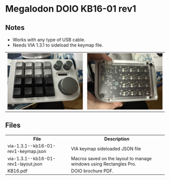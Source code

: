 # Megalodon DOIO KB16-01 rev1

## Notes

- Works with any type of USB cable.
- Needs VIA 1.3.1 to sideload the keymap file.

<table>
  <tr>
  <td>
    <img src="./front.jpeg" />
  </td>
  <td>
    <img src="./back.jpeg" />
  </td>
  </tr>
</table>


## Files

<table>
  <tr>
  <th>File</th>
  <th>Description</th>
  </tr>
  <tr>
  <td>
    via-1.3.1--kb16-01-rev1-keymap.json
  </td>
  <td>
    VIA keymap sideloaded JSON file
  </td>
  </tr>
  <tr>
  <td>
    via-1.3.1--kb16-01-rev1-layout.json
  </td>
  <td>
    Macros saved on the layout to manage windows using Rectangles Pro.
  </td>
  </tr>
  <tr>
  <td>
    KB16.pdf
  </td>
  <td>
    DOIO brochure PDF.
  </td>
  </tr>
</table>
